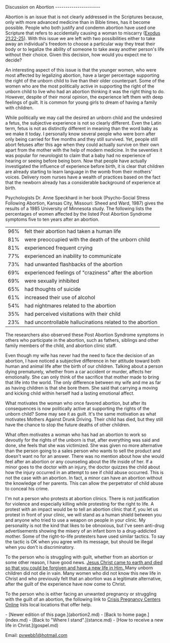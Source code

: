  <head> <title>(PVW) Discussion on Abortion</title> <meta content="IE=9" http-equiv="X-UA-Compatible"></meta> <link href="css/page_style.css" rel="stylesheet" type="text/css"></link> </head><body><div class="page_style"> Discussion on Abortion
----------------------

Abortion is an issue that is not clearly addressed in the Scriptures because, only with more advanced medicine than in Bible times, has it become possible. People who both justify and condemn abortion have used one Scripture that refers to accidentally causing a woman to miscarry ([Exodus 21:22-25](http://www.biblegateway.com/passage/?search=Exodus%2021:22-25)). With this issue we are left with two possibilities either to take away an individual's freedom to choose a particular way they treat their body or to legalize the ability of someone to take away another person's life without their choice. Given this decision, how would you expect me to decide?

An interesting aspect of this issue is that the younger women, who were most affected by legalizing abortion, have a larger percentage supporting the right of the unborn child to live than their older counterpart. Some of the women who are the most politically active in supporting the right of the unborn child to live who had an abortion thinking it was the right thing to do. However, despite of their moral opinion, the experience left them with deep feelings of guilt. It is common for young girls to dream of having a family with children.

While politically we may call the desired an unborn child and the undesired a fetus, the subjective experience is not so clearly different. Even the Latin term, fetus is not as distinctly different in meaning than the word baby as we make it today. I personally know several people who were born after only being carried for five months and they still survived. Yet, people still abort fetuses after this age when they could actually survive on their own apart from the mother with the help of modern medicine. In the seventies it was popular for neurologist to claim that a baby had no experience of hearing or seeing before being born. Now that people have actually investigated the influence of experience before birth, it is clear that children are already starting to learn language in the womb from their mothers' voices. Delivery room nurses have a wealth of practices based on the fact that the newborn already has a considerable background of experience at birth.

<div class="p">Psychologists Dr. Anne Speckhard in her book (Psycho-Social Stress Following Abortion, Kansas City, Missouri: Sheed and Ward, 1987) gives the results of a 1985 University of Minnesota study. The following lists the percentages of women affected by the listed Post Abortion Syndrome symptoms five to ten years after an abortion.
 <table class="p"> <tr><td>96%</td><td>felt their abortion had taken a human life </td></tr> <tr><td>81%</td><td>were preoccupied with the death of the unborn child </td></tr> <tr><td>81%</td><td>experienced frequent crying </td></tr> <tr><td>77%</td><td>experienced an inability to communicate </td></tr> <tr><td>73%</td><td>had unwanted flashbacks of the abortion </td></tr> <tr><td>69%</td><td>experienced feelings of "craziness" after the abortion </td></tr> <tr><td>69%</td><td>were sexually inhibited </td></tr> <tr><td>65%</td><td>had thoughts of suicide </td></tr> <tr><td>61%</td><td>increased their use of alcohol </td></tr> <tr><td>54%</td><td>had nightmares related to the abortion </td></tr> <tr><td>35%</td><td>had perceived visitations with their child </td></tr> <tr><td>23%</td><td>had uncontrollable hallucinations related to the abortion</td></tr> </table>

 The researchers also observed these Post Abortion Syndrome symptoms in others who participate in the abortion, such as fathers, siblings and other family members of the child, and abortion clinic staff. </div>Even though my wife has never had the need to face the decision of an abortion, I have noticed a subjective difference in her attitude toward both human and animal life after the birth of our children. Talking about a person dying prematurely, whether from a car accident or murder, affects her emotionally. She can only think of the sacrifice that mother made to bring that life into the world. The only difference between my wife and me as far as having children is that she bore them. She said that carrying a moving and kicking child within herself had a lasting emotional affect.

What motivates the woman who once favored abortion, but after its consequences is now politically active at supporting the rights of the unborn child? Some may see it as guilt. It's the same motivation as what motivates Mothers Against Drunk Driving. Their child has died, but they still have the chance to stop the future deaths of other children.

What often motivates a woman who has had an abortion to work so devoutly for the rights of the unborn is that, after everything was said and done, she feels that she was victimized. She was given no more alternative than the person going to a sales person who wants to sell the product and doesn't want no for an answer. There was no mention about how she would feel after an abortion or any counseling about the life inside of her. If a minor goes to the doctor with an injury, the doctor quizzes the child about how the injury occurred in an attempt to see if child abuse occurred. This is not the case with an abortion. In fact, a minor can have an abortion without the knowledge of her parents. This can allow the perpetrator of child abuse to conceal his crime.

I'm not a person who protests at abortion clinics. There is not justification for violence and especially killing while protesting for the right to life. A protest with an impact would be to tell an abortion clinic that if, you let us protest in front of your clinic, we will stand as a human shield between you and anyone who tried to use a weapon on people in your clinic. My personality is not the kind that likes to be obnoxious, but I've seen anti-drug advertisements showing the misery of an infant born to a drug-addicted mother. Some of the right-to-life protesters have used similar tactics. To say the tactic is OK when you agree with its message, but should be illegal when you don't is discriminatory.

To the person who is struggling with guilt, whether from an abortion or some other reason, I have good news. [Jesus Christ came to earth and died so that you could be forgiven and have a new life in Him. ](gospel.md)Many unborn children did not die in vain. Many women who did not know this new life in Christ and who previously felt that an abortion was a legitimate alternative, after the guilt of the experience have now come to Christ.

To the person who is either facing an unwanted pregnancy or struggling with the guilt of an abortion, the following link to [Crisis Pregnancy Centers Online](http://www.crisispregnancy.com/) lists local locations that offer help.

 </div>- [Newer edition of this page.](abortion2.md)
- [Back to home page.](index.md)
- [Back to "Where I stand".](stance.md)
- [How to receive a new life in Christ.](gospel.md)

Email: [pvwebb1@hotmail.com](mailto:pvwebb1@hotmail.com)

